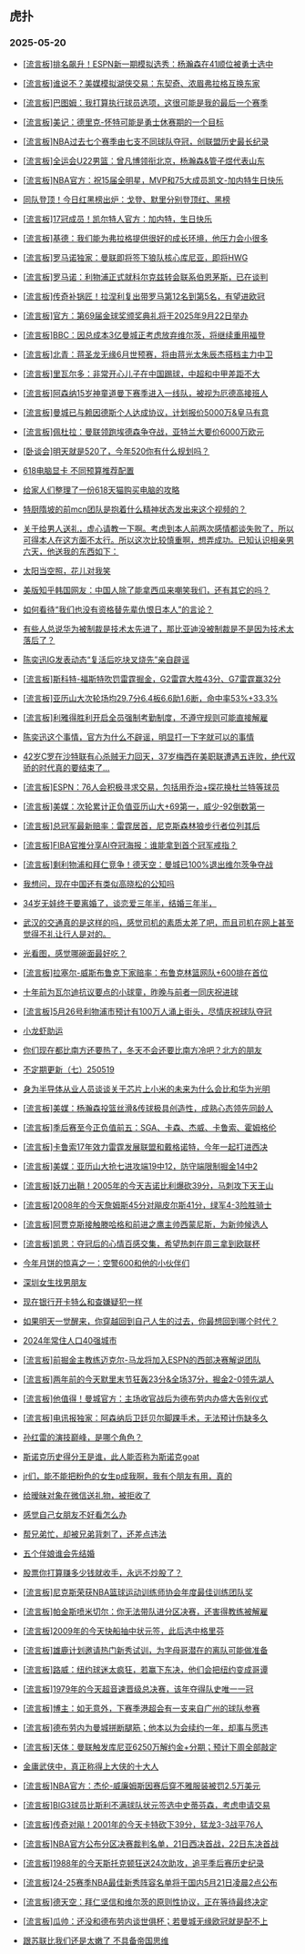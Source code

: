 ## 虎扑 
### 2025-05-20

+ [[流言板]排名飙升！ESPN新一期模拟选秀：杨瀚森在41顺位被勇士选中](https://bbs.hupu.com/632720713.html)

+ [[流言板]谁说不？美媒模拟湖侠交易：东契奇、浓眉弗拉格互换东家](https://bbs.hupu.com/632720654.html)

+ [[流言板]巴图姆：我打算执行球员选项，这很可能是我的最后一个赛季](https://bbs.hupu.com/632718977.html)

+ [[流言板]美记：德里克-怀特可能是勇士休赛期的一个目标](https://bbs.hupu.com/632721600.html)

+ [[流言板]NBA过去七个赛季由七支不同球队夺冠，创联盟历史最长纪录](https://bbs.hupu.com/632719685.html)

+ [[流言板]全运会U22男篮：曾凡博领衔北京，杨瀚森&amp;管子煜代表山东](https://bbs.hupu.com/632718351.html)

+ [[流言板]NBA官方：祝15届全明星，MVP和75大成员凯文-加内特生日快乐](https://bbs.hupu.com/632719514.html)

+ [同队登顶！今日红黑榜出炉：戈登、默里分别登顶红、黑榜](https://bbs.hupu.com/632718558.html)

+ [[流言板]17冠成员！凯尔特人官方：加内特，生日快乐️](https://bbs.hupu.com/632720477.html)

+ [[流言板]基德：我们能为弗拉格提供很好的成长环境，他压力会小很多](https://bbs.hupu.com/632719312.html)

+ [[流言板]罗马诺独家：曼联即将签下狼队核心库尼亚，即将HWG](https://bbs.hupu.com/632717700.html)

+ [[流言板]罗马诺：利物浦正式就科尔克兹转会联系伯恩茅斯，已在谈判](https://bbs.hupu.com/632715673.html)

+ [[流言板]传奇补锅匠！拉涅利复出带罗马第12名到第5名，有望进欧冠](https://bbs.hupu.com/632714976.html)

+ [[流言板]官方：第69届金球奖颁奖典礼将于2025年9月22日举办](https://bbs.hupu.com/632720387.html)

+ [[流言板]BBC：因总成本3亿曼城正考虑放弃维尔茨，将继续重用福登](https://bbs.hupu.com/632721208.html)

+ [[流言板]北青：蒋圣龙无缘6月世预赛，将由蒋光太朱辰杰搭档主力中卫](https://bbs.hupu.com/632718791.html)

+ [[流言板]里瓦尔多：非常开心儿子在中国踢球，中超和中甲差距不大](https://bbs.hupu.com/632714510.html)

+ [[流言板]阿森纳15岁神童道曼下赛季进入一线队，被视为厄德高接班人](https://bbs.hupu.com/632719856.html)

+ [[流言板]曼城已与赖因德斯个人达成协议，计划报价5000万&amp;皇马有意](https://bbs.hupu.com/632716149.html)

+ [[流言板]佩杜拉：曼联领跑埃德森争夺战，亚特兰大要价6000万欧元](https://bbs.hupu.com/632717484.html)

+ [[卧谈会]明天就是520了，今年520你有什么规划吗？](https://bbs.hupu.com/632721067.html)

+ [618电脑显卡 不同预算推荐配置](https://bbs.hupu.com/632719413.html)

+ [给家人们整理了一份618天猫购买电脑的攻略](https://bbs.hupu.com/632719332.html)

+ [特厨隋坡的前mcn团队是抱着什么精神状态发出来这个视频的？](https://bbs.hupu.com/632718329.html)

+ [关于给男人送礼，虚心请教一下啊。考虑到本人前两次感情都谈失败了，所以可得本人在这方面不太行。所以这次比较慎重啊，想弄成功。已知认识相亲男六天，他送我的东西如下：](https://bbs.hupu.com/632719656.html)

+ [太阳当空照，花儿对我笑](https://bbs.hupu.com/632719820.html)

+ [美版知乎韩国网友：中国人除了能拿西瓜来嘲笑我们，还有其它的吗？](https://bbs.hupu.com/632718927.html)

+ [如何看待“我们也没有资格替先辈仇恨日本人”的言论？](https://bbs.hupu.com/632720467.html)

+ [有些人总说华为被制裁是技术太先进了，那比亚迪没被制裁是不是因为技术太落后了？](https://bbs.hupu.com/632720114.html)

+ [陈奕迅IG发表动态“复活后吃块叉烧先”亲自辟谣](https://bbs.hupu.com/632720947.html)

+ [[流言板]斯科特-福斯特吹罚雷霆掘金，G2雷霆大胜43分、G7雷霆赢32分](https://bbs.hupu.com/632720828.html)

+ [[流言板]亚历山大次轮场均29.7分6.4板6.6助1.6断，命中率53%+33.3%](https://bbs.hupu.com/632719981.html)

+ [[流言板]利雅得胜利开启全员强制考勤制度，不遵守规则可能直接解雇](https://bbs.hupu.com/632715533.html)

+ [陈奕迅这个事情，官方为什么不辟谣，明显打一下字就可以的事情](https://bbs.hupu.com/632719491.html)

+ [42岁C罗在沙特联有心杀贼无力回天，37岁梅西在美职联遭遇五连败，绝代双骄的时代真的要结束了...](https://bbs.hupu.com/632720229.html)

+ [[流言板]ESPN：76人会积极寻求交易，包括用乔治+探花换杜兰特等球员](https://bbs.hupu.com/632722763.html)

+ [[流言板]美媒：次轮累计正负值亚历山大+69第一，威少-92倒数第一](https://bbs.hupu.com/632722622.html)

+ [[流言板]总冠军最新赔率：雷霆居首，尼克斯森林狼步行者位列其后](https://bbs.hupu.com/632720791.html)

+ [[流言板]FIBA官推分享AI夺冠海报：谁能拿到首个冠军戒指？](https://bbs.hupu.com/632720583.html)

+ [[流言板]剩利物浦和拜仁竞争！德天空：曼城已100%退出维尔茨争夺战](https://bbs.hupu.com/632721900.html)

+ [我想问，现在中国还有类似高晓松的公知吗](https://bbs.hupu.com/632720122.html)

+ [34岁无娃终于要离婚了，谈恋爱三年半，结婚三年半，](https://bbs.hupu.com/632721253.html)

+ [武汉的交通真的是这样的吗，感觉司机的素质太差了吧，而且司机在网上甚至觉得不礼让行人是对的。](https://bbs.hupu.com/632721420.html)

+ [光看图，感觉哪碗面最好吃？](https://bbs.hupu.com/632721618.html)

+ [[流言板]拉塞尔-威斯布鲁克下家赔率：布鲁克林篮网队+600排在首位](https://bbs.hupu.com/632722892.html)

+ [十年前为瓦尔迪抗议要点的小球童，昨晚与前者一同庆祝进球](https://bbs.hupu.com/632716995.html)

+ [[流言板]5月26号利物浦市预计有100万人涌上街头，尽情庆祝球队夺冠](https://bbs.hupu.com/632716453.html)

+ [小龙虾助运](https://bbs.hupu.com/632721541.html)

+ [你们现在都比南方还要热了，冬天不会还要比南方冷吧？北方的朋友](https://bbs.hupu.com/632720875.html)

+ [不定期更新（七）250519](https://bbs.hupu.com/632721544.html)

+ [身为半导体从业人员谈谈关于芯片上小米的未来为什么会比和华为光明](https://bbs.hupu.com/632720419.html)

+ [[流言板]美媒：杨瀚森投篮丝滑&amp;传球极具创造性，成熟心态领先同龄人](https://bbs.hupu.com/632722403.html)

+ [[流言板]季后赛至今正负值前五：SGA、卡森、杰威、卡鲁索、霍姆格伦](https://bbs.hupu.com/632721980.html)

+ [[流言板]卡鲁索17年效力雷霆发展联盟和戴格诺特，今年一起打进西决](https://bbs.hupu.com/632722243.html)

+ [[流言板]美媒：亚历山大抢七进攻端19中12，防守端限制掘金14中2](https://bbs.hupu.com/632722314.html)

+ [[流言板]妖刀出鞘！2005年的今天吉诺比利爆砍39分，马刺攻下天王山](https://bbs.hupu.com/632721985.html)

+ [[流言板]2008年的今天詹姆斯45分对飚皮尔斯41分，绿军4-3险胜骑士](https://bbs.hupu.com/632722267.html)

+ [[流言板]阿贾克斯接触滕哈格和前进之鹰主帅西蒙尼斯，为新帅候选人](https://bbs.hupu.com/632717951.html)

+ [[流言板]凯恩：夺冠后的心情百感交集，希望热刺在周三拿到欧联杯](https://bbs.hupu.com/632717122.html)

+ [今年月饼的惊喜之一：空警600和他的小伙伴们](https://bbs.hupu.com/632721689.html)

+ [深圳女生找男朋友](https://bbs.hupu.com/632722042.html)

+ [现在银行开卡特么和查嫌疑犯一样](https://bbs.hupu.com/632721283.html)

+ [如果明天一觉醒来，你穿越回到自己人生的过去，你最想回到哪个时代？](https://bbs.hupu.com/632721633.html)

+ [2024年常住人口40强城市](https://bbs.hupu.com/632721651.html)

+ [[流言板]前掘金主教练迈克尔-马龙将加入ESPN的西部决赛解说团队](https://bbs.hupu.com/632723414.html)

+ [[流言板]两年前的今天默里末节狂轰23分&amp;全场37分，掘金2-0领先湖人](https://bbs.hupu.com/632722117.html)

+ [[流言板]他值得！曼城官方：主场收官战后为德布劳内办盛大告别仪式](https://bbs.hupu.com/632722541.html)

+ [[流言板]电讯报独家：阿森纳后卫廷贝尔脚踝手术，无法预计伤缺多久](https://bbs.hupu.com/632718559.html)

+ [孙红雷的演技巅峰，是哪个角色？](https://bbs.hupu.com/632722266.html)

+ [斯诺克历史得分王是谁，此人能否称为斯诺克goat](https://bbs.hupu.com/632722183.html)

+ [jr们，能不能把粉色的女生p成我啊，我有个朋友有用，真的](https://bbs.hupu.com/632723092.html)

+ [给暧昧对象在微信送礼物，被拒收了](https://bbs.hupu.com/632723060.html)

+ [感觉自己女朋友不好看怎么办](https://bbs.hupu.com/632722454.html)

+ [帮兄弟忙，却被兄弟背刺了，还差点违法](https://bbs.hupu.com/632722260.html)

+ [五个伴娘谁会先结婚](https://bbs.hupu.com/632722343.html)

+ [股票你打算赚多少钱就收手，永远不炒股了？](https://bbs.hupu.com/632722556.html)

+ [[流言板]尼克斯荣获NBA篮球运动训练师协会年度最佳训练团队奖](https://bbs.hupu.com/632723272.html)

+ [[流言板]帕金斯喷米切尔：你无法带队进分区决赛，还害得教练被解雇](https://bbs.hupu.com/632723396.html)

+ [[流言板]2009年的今天快船抽中状元签，此后选中格里芬](https://bbs.hupu.com/632722853.html)

+ [[流言板]雄鹿计划邀请热门新秀试训，为字母哥潜在的离队可能做准备](https://bbs.hupu.com/632723100.html)

+ [[流言板]路威：纽约球迷太疯狂，若赢下东决，他们会把纽约变成哥谭](https://bbs.hupu.com/632722972.html)

+ [[流言板]1979年的今天超音速晋级总决赛，该年夺得队史唯一一冠](https://bbs.hupu.com/632722822.html)

+ [[流言板]博主：如无意外，下赛季港超会有一支来自广州的球队参赛](https://bbs.hupu.com/632719409.html)

+ [[流言板]德布劳内为曼城拼断腿筋；他本以为会续约一年，却事与愿违](https://bbs.hupu.com/632722686.html)

+ [[流言板]天体：曼联触发库尼亚6250万解约金+分期；预计下周全部敲定](https://bbs.hupu.com/632722052.html)

+ [金庸武侠中，真正称得上大侠的十大人](https://bbs.hupu.com/632723643.html)

+ [[流言板]NBA官方：杰伦-威廉姆斯因赛后穿不雅服装被罚2.5万美元](https://bbs.hupu.com/632723755.html)

+ [[流言板]BIG3球员比斯利不满球队状元签选中史蒂芬森，考虑申请交易](https://bbs.hupu.com/632723434.html)

+ [[流言板]传奇对飚！2001年的今天卡特砍下39分，猛龙3-3战平76人](https://bbs.hupu.com/632723195.html)

+ [[流言板]NBA官方公布分区决赛裁判名单，21日西决首战，22日东决首战](https://bbs.hupu.com/632723300.html)

+ [[流言板]1988年的今天斯托克顿狂送24次助攻，追平季后赛历史纪录](https://bbs.hupu.com/632723244.html)

+ [[流言板]24-25赛季NBA最佳新秀阵容名单将于国内5月21日凌晨2点公布](https://bbs.hupu.com/632723470.html)

+ [[流言板]德天空：拜仁坚信和维尔茨的原则性协议，正在等待最终决定](https://bbs.hupu.com/632721611.html)

+ [[流言板]瓜帅：还没和德布劳内谈世俱杯；若曼城无缘欧冠就是配不上](https://bbs.hupu.com/632719519.html)

+ [跟苏联比我们还是太嫩了 不具备帝国思维](https://bbs.hupu.com/632723223.html)

